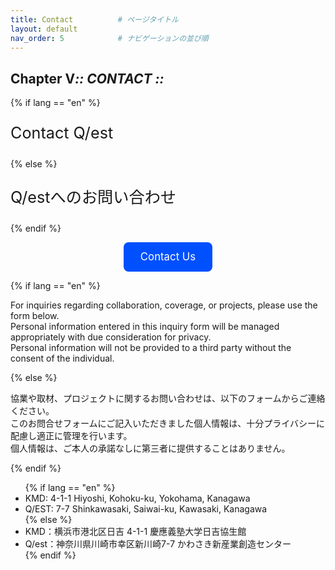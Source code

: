 ```yaml
---
title: Contact          # ページタイトル
layout: default
nav_order: 5            # ナビゲーションの並び順
---
```



<section class="hero" data-reveal>
  <h1 class="chapter glitch" data-shadow="Chapter V :: CONTACT ::">
    <span>Chapter&nbsp;V</span><em>:: CONTACT ::</em>
  </h1>
  {% if lang == "en" %}
    <p class="lead" style="font-size:1.8em;">Contact Q/est</p>
  {% else %}
    <p class="lead" style="font-size:1.8em;">Q/estへのお問い合わせ</p>
  {% endif %}
  <div style="text-align:center; margin:1em 0;">
    <a href="https://forms.gle/WhzwMF4iz6G1PrDf9" target="_blank" rel="noopener" class="btn get-in-touch" style="padding:0.8em 1.6em; background:#0050ff; color:#ffffff; font-size:1.2em; border-radius:8px; text-decoration:none; display:inline-block;">
      Contact&nbsp;Us
    </a>
  </div>
</section>

<section class="contact-description" data-reveal>
  {% if lang == "en" %}
    <p>
      For inquiries regarding collaboration, coverage, or projects, please use the form below.<br>
      Personal information entered in this inquiry form will be managed appropriately with due consideration for privacy.<br>
      Personal information will not be provided to a third party without the consent of the individual.
    </p>
  {% else %}
    <p>
      協業や取材、プロジェクトに関するお問い合わせは、以下のフォームからご連絡ください。<br>
      このお問合せフォームにご記入いただきました個人情報は、十分プライバシーに配慮し適正に管理を行います。<br>
      個人情報は、ご本人の承諾なしに第三者に提供することはありません。
    </p>
  {% endif %}
</section>

<ul class="contact-list">
  {% if lang == "en" %}
    <li>KMD: 4-1-1 Hiyoshi, Kohoku-ku, Yokohama, Kanagawa</li>
    <li>Q/EST: 7-7 Shinkawasaki, Saiwai-ku, Kawasaki, Kanagawa</li>
  {% else %}
    <li>KMD：横浜市港北区日吉 4-1-1 慶應義塾大学日吉協生館</li>
    <li>Q/est：神奈川県川崎市幸区新川崎7-7 かわさき新産業創造センター</li>
  {% endif %}
</ul>